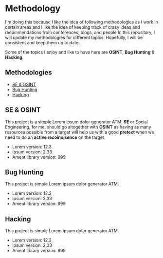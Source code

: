 # Methodology

I'm doing this because I like the idea of following methodologies as I work in certain areas and I like the idea of keeping track of crazy ideas and recommendations from conferences, blogs, and people
In this repository, I will update my methodologies for different topics. Hopefully, I will be consistent and keep them up to date. 


Some of the topics I enjoy and like to have here are __OSINT__, __Bug Hunting__ & __Hacking__.

## Methodologies
* [SE & OSINT](#SE-&-OSINT)
* [Bug Hunting](#Bug-Hunting)
* [Hacking](#Hacking)



## SE & OSINT
This project is a simple Lorem ipsum dolor generator ATM.
__SE__ or Social Engineering, for me, should go altogether with __OSINT__ as having as many resources possible from a target will help us with a good __pretext__ when we need to do an __active recoinoisence__ on the target.

* Lorem version: 12.3
* Ipsum version: 2.33
* Ament library version: 999


## Bug Hunting
This project is simple Lorem ipsum dolor generator ATM.
* Lorem version: 12.3
* Ipsum version: 2.33
* Ament library version: 999


## Hacking
This project is simple Lorem ipsum dolor generator ATM.
* Lorem version: 12.3
* Ipsum version: 2.33
* Ament library version: 999
 
